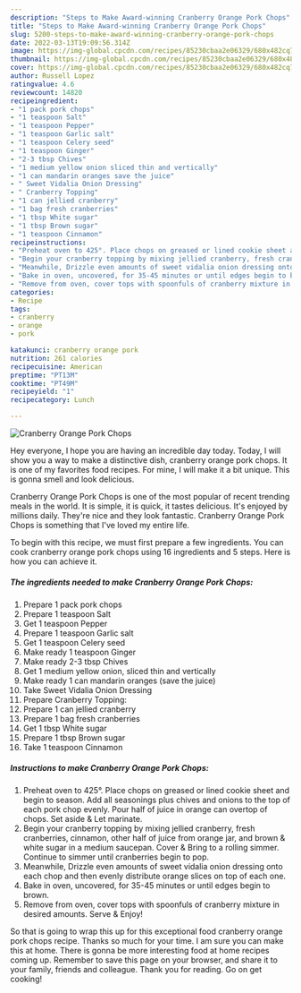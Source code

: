 ```yaml
---
description: "Steps to Make Award-winning Cranberry Orange Pork Chops"
title: "Steps to Make Award-winning Cranberry Orange Pork Chops"
slug: 5200-steps-to-make-award-winning-cranberry-orange-pork-chops
date: 2022-03-13T19:09:56.314Z
image: https://img-global.cpcdn.com/recipes/85230cbaa2e06329/680x482cq70/cranberry-orange-pork-chops-recipe-main-photo.jpg
thumbnail: https://img-global.cpcdn.com/recipes/85230cbaa2e06329/680x482cq70/cranberry-orange-pork-chops-recipe-main-photo.jpg
cover: https://img-global.cpcdn.com/recipes/85230cbaa2e06329/680x482cq70/cranberry-orange-pork-chops-recipe-main-photo.jpg
author: Russell Lopez
ratingvalue: 4.6
reviewcount: 14820
recipeingredient:
- "1 pack pork chops"
- "1 teaspoon Salt"
- "1 teaspoon Pepper"
- "1 teaspoon Garlic salt"
- "1 teaspoon Celery seed"
- "1 teaspoon Ginger"
- "2-3 tbsp Chives"
- "1 medium yellow onion sliced thin and vertically"
- "1 can mandarin oranges save the juice"
- " Sweet Vidalia Onion Dressing"
- " Cranberry Topping"
- "1 can jellied cranberry"
- "1 bag fresh cranberries"
- "1 tbsp White sugar"
- "1 tbsp Brown sugar"
- "1 teaspoon Cinnamon"
recipeinstructions:
- "Preheat oven to 425°. Place chops on greased or lined cookie sheet and begin to season. Add all seasonings plus chives and onions to the top of each pork chop evenly. Pour half of juice in orange can overtop of chops. Set aside &amp; Let marinate."
- "Begin your cranberry topping by mixing jellied cranberry, fresh cranberries, cinnamon, other half of juice from orange jar, and brown &amp; white sugar in a medium saucepan. Cover &amp; Bring to a rolling simmer. Continue to simmer until cranberries begin to pop."
- "Meanwhile, Drizzle even amounts of sweet vidalia onion dressing onto each chop and then evenly distribute orange slices on top of each one."
- "Bake in oven, uncovered, for 35-45 minutes or until edges begin to brown."
- "Remove from oven, cover tops with spoonfuls of cranberry mixture in desired amounts. Serve &amp; Enjoy!"
categories:
- Recipe
tags:
- cranberry
- orange
- pork

katakunci: cranberry orange pork 
nutrition: 261 calories
recipecuisine: American
preptime: "PT13M"
cooktime: "PT49M"
recipeyield: "1"
recipecategory: Lunch

---
```



![Cranberry Orange Pork Chops](https://img-global.cpcdn.com/recipes/85230cbaa2e06329/680x482cq70/cranberry-orange-pork-chops-recipe-main-photo.jpg)

Hey everyone, I hope you are having an incredible day today. Today, I will show you a way to make a distinctive dish, cranberry orange pork chops. It is one of my favorites food recipes. For mine, I will make it a bit unique. This is gonna smell and look delicious.

Cranberry Orange Pork Chops is one of the most popular of recent trending meals in the world. It is simple, it is quick, it tastes delicious. It's enjoyed by millions daily. They're nice and they look fantastic. Cranberry Orange Pork Chops is something that I've loved my entire life.




To begin with this recipe, we must first prepare a few ingredients. You can cook cranberry orange pork chops using 16 ingredients and 5 steps. Here is how you can achieve it.

<!--inarticleads1-->

##### The ingredients needed to make Cranberry Orange Pork Chops:

1. Prepare 1 pack pork chops
1. Prepare 1 teaspoon Salt
1. Get 1 teaspoon Pepper
1. Prepare 1 teaspoon Garlic salt
1. Get 1 teaspoon Celery seed
1. Make ready 1 teaspoon Ginger
1. Make ready 2-3 tbsp Chives
1. Get 1 medium yellow onion, sliced thin and vertically
1. Make ready 1 can mandarin oranges (save the juice)
1. Take  Sweet Vidalia Onion Dressing
1. Prepare  Cranberry Topping:
1. Prepare 1 can jellied cranberry
1. Prepare 1 bag fresh cranberries
1. Get 1 tbsp White sugar
1. Prepare 1 tbsp Brown sugar
1. Take 1 teaspoon Cinnamon




<!--inarticleads2-->

##### Instructions to make Cranberry Orange Pork Chops:

1. Preheat oven to 425°. Place chops on greased or lined cookie sheet and begin to season. Add all seasonings plus chives and onions to the top of each pork chop evenly. Pour half of juice in orange can overtop of chops. Set aside &amp; Let marinate.
1. Begin your cranberry topping by mixing jellied cranberry, fresh cranberries, cinnamon, other half of juice from orange jar, and brown &amp; white sugar in a medium saucepan. Cover &amp; Bring to a rolling simmer. Continue to simmer until cranberries begin to pop.
1. Meanwhile, Drizzle even amounts of sweet vidalia onion dressing onto each chop and then evenly distribute orange slices on top of each one.
1. Bake in oven, uncovered, for 35-45 minutes or until edges begin to brown.
1. Remove from oven, cover tops with spoonfuls of cranberry mixture in desired amounts. Serve &amp; Enjoy!




So that is going to wrap this up for this exceptional food cranberry orange pork chops recipe. Thanks so much for your time. I am sure you can make this at home. There is gonna be more interesting food at home recipes coming up. Remember to save this page on your browser, and share it to your family, friends and colleague. Thank you for reading. Go on get cooking!
